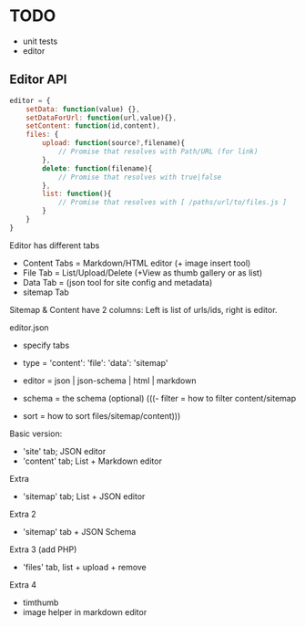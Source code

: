 # TODO

* unit tests
* editor

## Editor API

```javascript
editor = {
	setData: function(value) {},
	setDataForUrl: function(url,value){},
	setContent: function(id,content),
	files: {
		upload: function(source?,filename){
			// Promise that resolves with Path/URL (for link)
		},
		delete: function(filename){
			// Promise that resolves with true|false
		},
		list: function(){
			// Promise that resolves with [ /paths/url/to/files.js ]
		}
	}
}
```

Editor has different tabs
* Content Tabs = Markdown/HTML editor (+ image insert tool)
* File Tab = List/Upload/Delete (+View as thumb gallery or as list)
* Data Tab = (json tool for site config and metadata)
* sitemap Tab

Sitemap & Content have 2 columns: Left is list of urls/ids, right is editor.

editor.json
- specify tabs

- type = 'content': 'file': 'data': 'sitemap'
- editor = json | json-schema | html | markdown
- schema = the schema (optional)
(((- filter = how to filter content/sitemap
- sort = how to sort files/sitemap/content)))

Basic version:
- 'site' tab; JSON editor
- 'content' tab; List + Markdown editor

Extra
- 'sitemap' tab; List + JSON editor

Extra 2
- 'sitemap' tab + JSON Schema

Extra 3 (add PHP)
- 'files' tab, list + upload + remove

Extra 4
- timthumb
- image helper in markdown editor